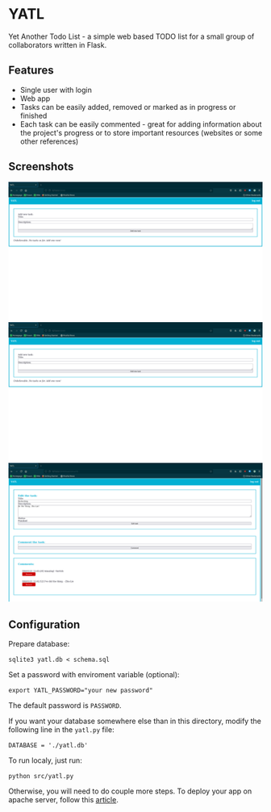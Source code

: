 # YATL

Yet Another Todo List - a simple web based TODO list for a small group of
collaborators written in Flask.

## Features
  - Single user with login
  - Web app
  - Tasks can be easily added, removed or marked as in progress or finished
  - Each task can be easily commented - great for adding information about the
    project's progress or to store important resources (websites or some other
    references)
    
## Screenshots

![Overview - empty](tasks_view1.png)
![Overview - with tasks](tasks_view1.png)
![Task detail with comments](task_detail.png)

## Configuration

Prepare database:
```
sqlite3 yatl.db < schema.sql
```

Set a password with enviroment variable (optional): 
```
export YATL_PASSWORD="your new password"
```

The default password is `PASSWORD`.

If you want your database somewhere else than in this directory, modify the following line in the `yatl.py` file:
```
DATABASE = './yatl.db'
```

To run localy, just run: 
```
python src/yatl.py
```

Otherwise, you will need to do couple more steps. To deploy your app on apache server, follow this [article](https://pythonbasics.org/deploy-flask-app/).
